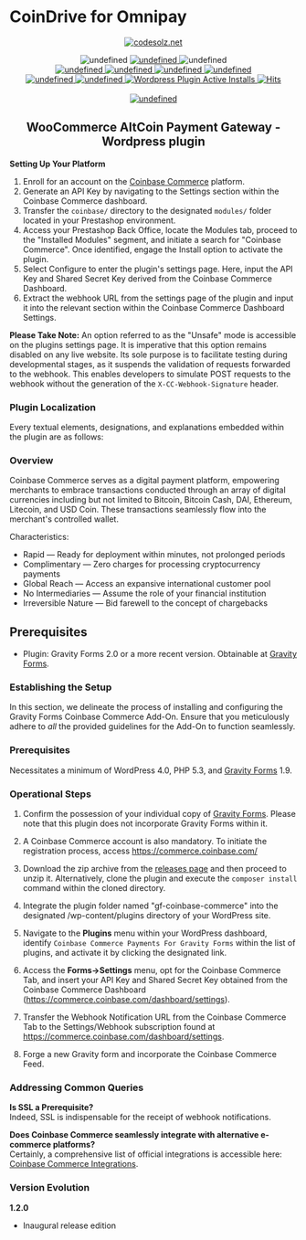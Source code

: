 
# **CoinDrive for Omnipay**

<p align="center">
    <a href="https://wordpress.org/plugins/woo-altcoin-payment-gateway/advanced/">
        <img src="https://ps.w.org/woo-altcoin-payment-gateway/assets/icon-128x128.png" alt="codesolz.net"/>
    </a>
</p>

<p align="center">
    <img alt="undefined" src="https://img.shields.io/github/last-commit/tuhin18003/WooCommerce-AltCoin-Payment-Gateway.svg">
    <a href="https://codeclimate.com/github/tuhin18003/WooCommerce-AltCoin-Payment-Gateway">
        <img alt="undefined" src="https://api.codeclimate.com/v1/badges/53342611d39bf5044b5f/maintainability">
    </a>
    <img alt="undefined" src="https://img.shields.io/github/languages/code-size/tuhin18003/WooCommerce-AltCoin-Payment-Gateway.svg"> <br>
    <a href="https://wordpress.org/plugins/woo-altcoin-payment-gateway">
        <img alt="undefined" src="https://img.shields.io/wordpress/plugin/wp-version/woo-altcoin-payment-gateway.svg">
    </a>
    <a href="https://wordpress.org/plugins/woo-altcoin-payment-gateway">
        <img alt="undefined" src="https://img.shields.io/wordpress/plugin/tested/woo-altcoin-payment-gateway.svg">
    </a>
    <a href="https://wordpress.org/plugins/woo-altcoin-payment-gateway">
        <img alt="undefined" src="https://img.shields.io/wordpress/plugin/v/woo-altcoin-payment-gateway.svg">
    </a>
    <a href="https://wordpress.org/plugins/woo-altcoin-payment-gateway">
        <img alt="undefined" src="https://img.shields.io/wordpress/plugin/rating/woo-altcoin-payment-gateway.svg">
    </a>
    <br>
    <a href="https://wordpress.org/plugins/woo-altcoin-payment-gateway">
        <img alt="undefined" src="https://img.shields.io/wordpress/plugin/dm/woo-altcoin-payment-gateway.svg">
    </a>
    <a href="https://wordpress.org/plugins/woo-altcoin-payment-gateway">
        <img alt="undefined" src="https://img.shields.io/wordpress/plugin/dt/woo-altcoin-payment-gateway.svg">
    </a>
    <a href="https://wordpress.org/plugins/woo-altcoin-payment-gateway">
        <img alt="Wordpress Plugin Active Installs" src="https://img.shields.io/wordpress/plugin/installs/woo-altcoin-payment-gateway.svg">
    </a>
    <a href="https://wordpress.org/plugins/woo-altcoin-payment-gateway">
        <img src="https://hitcounter.pythonanywhere.com/count/tag.svg?url=https%3A%2F%2Fgithub.com%2FCodeSolz%2FWooCommerce-AltCoin-Payment-Gateway%2Fblob%2Fmaster%2FREADME.md" alt="Hits">
    </a>
    <br><br>
    <a href="https://codesolz.net">
        <img alt="undefined" src="https://img.shields.io/badge/Created%20By-M.Tuhin-brightgreen.svg">
    </a>
</p>
<h2 align="center">WooCommerce AltCoin Payment Gateway - Wordpress plugin</h2>



**Setting Up Your Platform**

1. Enroll for an account on the [Coinbase Commerce](https://commerce.coinbase.com/) platform.
2. Generate an API Key by navigating to the Settings section within the Coinbase Commerce dashboard.
3. Transfer the `coinbase/` directory to the designated `modules/` folder located in your Prestashop environment.
4. Access your Prestashop Back Office, locate the Modules tab, proceed to the "Installed Modules" segment, and initiate a search for "Coinbase Commerce". Once identified, engage the Install option to activate the plugin.
5. Select Configure to enter the plugin's settings page. Here, input the API Key and Shared Secret Key derived from the Coinbase Commerce Dashboard.
6. Extract the webhook URL from the settings page of the plugin and input it into the relevant section within the Coinbase Commerce Dashboard Settings.

**Please Take Note:** An option referred to as the "Unsafe" mode is accessible on the plugins settings page. It is imperative that this option remains disabled on any live website. Its sole purpose is to facilitate testing during developmental stages, as it suspends the validation of requests forwarded to the webhook. This enables developers to simulate POST requests to the webhook without the generation of the `X-CC-Webhook-Signature` header.


### Plugin Localization

Every textual elements, designations, and explanations embedded within the plugin are as follows:

### Overview

Coinbase Commerce serves as a digital payment platform, empowering merchants to embrace transactions conducted through an array of digital currencies including but not limited to Bitcoin, Bitcoin Cash, DAI, Ethereum, Litecoin, and USD Coin. These transactions seamlessly flow into the merchant's controlled wallet.

Characteristics:

* Rapid — Ready for deployment within minutes, not prolonged periods
* Complimentary — Zero charges for processing cryptocurrency payments
* Global Reach — Access an expansive international customer pool
* No Intermediaries — Assume the role of your financial institution
* Irreversible Nature — Bid farewell to the concept of chargebacks


**Prerequisites**
-------
* Plugin: Gravity Forms 2.0 or a more recent version. Obtainable at [Gravity Forms](https://www.gravityforms.com/).

### Establishing the Setup

In this section, we delineate the process of installing and configuring the Gravity Forms Coinbase Commerce Add-On. Ensure that you meticulously adhere to *all* the provided guidelines for the Add-On to function seamlessly.

### Prerequisites

Necessitates a minimum of WordPress 4.0, PHP 5.3, and [Gravity Forms](https://rocketgenius.pxf.io/c/1212782/445235/7938) 1.9.

### Operational Steps

1. Confirm the possession of your individual copy of [Gravity Forms](https://www.gravityforms.com/). Please note that this plugin does not incorporate Gravity Forms within it.

2. A Coinbase Commerce account is also mandatory. To initiate the registration process, access https://commerce.coinbase.com/

3. Download the zip archive from the [releases page](https://github.com/coinbase/coinbase-commerce-gravity-forms/releases) and then proceed to unzip it. Alternatively, clone the plugin and execute the `composer install` command within the cloned directory.

4. Integrate the plugin folder named "gf-coinbase-commerce" into the designated /wp-content/plugins directory of your WordPress site.

5. Navigate to the **Plugins** menu within your WordPress dashboard, identify `Coinbase Commerce Payments For Gravity Forms` within the list of plugins, and activate it by clicking the designated link.

6. Access the **Forms->Settings** menu, opt for the Coinbase Commerce Tab, and insert your API Key and Shared Secret Key obtained from the Coinbase Commerce Dashboard (https://commerce.coinbase.com/dashboard/settings).

7. Transfer the Webhook Notification URL from the Coinbase Commerce Tab to the Settings/Webhook subscription found at https://commerce.coinbase.com/dashboard/settings.

8. Forge a new Gravity form and incorporate the Coinbase Commerce Feed.

### Addressing Common Queries

**Is SSL a Prerequisite?**  
Indeed, SSL is indispensable for the receipt of webhook notifications.

**Does Coinbase Commerce seamlessly integrate with alternative e-commerce platforms?**  
Certainly, a comprehensive list of official integrations is accessible here: [Coinbase Commerce Integrations](https://commerce.coinbase.com/integrate).

### Version Evolution

**1.2.0**

* Inaugural release edition

